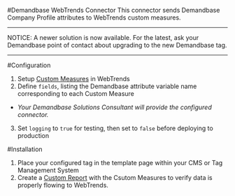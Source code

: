 #Demandbase WebTrends Connector
This connector sends Demandbase Company Profile attributes to WebTrends custom measures.

***
NOTICE: A newer solution is now available.  For the latest, ask your Demandbase point of contact about upgrading to the new Demandbase tag.
***

#Configuration

1. Setup [Custom Measures](http://help.webtrends.com/en/analytics9admin/adding_calculated_measure_to_new_custom_report.html) in WebTrends
2. Define `fields`, listing the Demandbase attribute variable name corresponding to each Custom Measure
  * *Your Demandbase Solutions Consultant will provide the configured connector.*
3. Set `logging` to `true` for testing, then set to `false` before deploying to production

#Installation

1. Place your configured tag in the template page within your CMS or Tag Management System
2. Create a [Custom Report](http://help.webtrends.com/en/analytics9admin/how_to_config_custom_reports_details.html) with the Csutom Measures to verify data is properly flowing to WebTrends.
